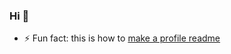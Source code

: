 ### Hi 👋
- ⚡ Fun fact: this is how to [make a profile readme](https://docs.github.com/en/free-pro-team@latest/github/setting-up-and-managing-your-github-profile/managing-your-profile-readme)

<!--
**benji1123/benji1123** is a ✨ _special_ ✨ repository because its `README.md` (this file) appears on your GitHub profile.

Here are some ideas to get you started:

- 🔭 I’m currently working on ...
- 🌱 I’m currently learning ...
- 👯 I’m looking to collaborate on ...
- 🤔 I’m looking for help with ...
- 💬 Ask me about ...
- 📫 How to reach me: ...
- 😄 Pronouns: ...
- ⚡ Fun fact: ...
-->
